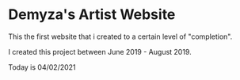 # Demyza's Artist Website

This the first website that i created to a certain level of "completion".


I created this project between June 2019 - August 2019.

Today is 04/02/2021 